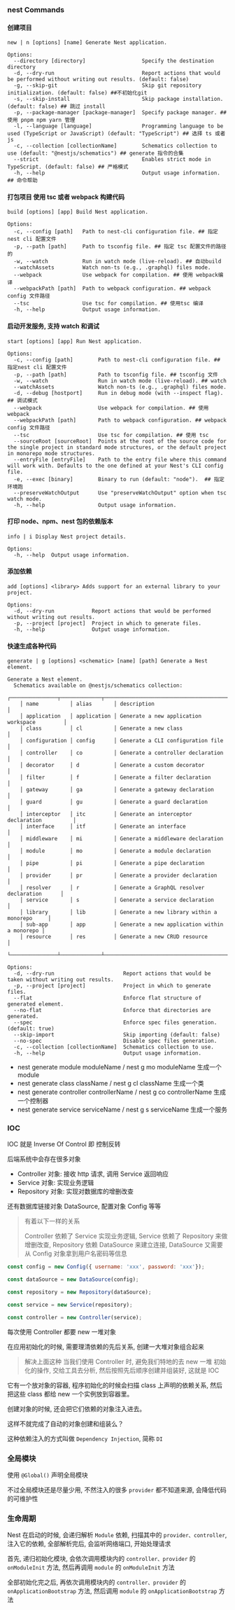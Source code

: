 ### nest Commands

#### 创建项目

```shell
new | n [options] [name] Generate Nest application.

Options:
  --directory [directory]                  Specify the destination directory
  -d, --dry-run                            Report actions that would be performed without writing out results. (default: false)
  -g, --skip-git                           Skip git repository initialization. (default: false) ##不初始化git
  -s, --skip-install                       Skip package installation. (default: false) ## 跳过 install
  -p, --package-manager [package-manager]  Specify package manager. ## 使用 pnpm npm yarn 管理
  -l, --language [language]                Programming language to be used (TypeScript or JavaScript) (default: "TypeScript") ## 选择 ts 或者 js
  -c, --collection [collectionName]        Schematics collection to use (default: "@nestjs/schematics") ## generate 指令的合集
  --strict                                 Enables strict mode in TypeScript. (default: false) ## 严格模式
  -h, --help                               Output usage information. ## 命令帮助

```

#### 打包项目 使用 tsc 或者 webpack 构建代码

```shell
build [options] [app] Build Nest application.

Options:
  -c, --config [path]   Path to nest-cli configuration file. ## 指定nest cli 配置文件
  -p, --path [path]     Path to tsconfig file. ## 指定 tsc 配置文件的路径的
  -w, --watch           Run in watch mode (live-reload). ## 自动build
  --watchAssets         Watch non-ts (e.g., .graphql) files mode.
  --webpack             Use webpack for compilation. ## 使用 webpack编译
  --webpackPath [path]  Path to webpack configuration. ## webpack config 文件路径
  --tsc                 Use tsc for compilation. ## 使用tsc 编译
  -h, --help            Output usage information.
```

#### 启动开发服务, 支持 watch 和调试

```shell
start [options] [app] Run Nest application.

Options:
  -c, --config [path]        Path to nest-cli configuration file. ## 指定nest cli 配置文件
  -p, --path [path]          Path to tsconfig file. ## tsconfig 文件
  -w, --watch                Run in watch mode (live-reload). ## watch
  --watchAssets              Watch non-ts (e.g., .graphql) files mode.
  -d, --debug [hostport]     Run in debug mode (with --inspect flag). ## 调试模式
  --webpack                  Use webpack for compilation. ## 使用webpack
  --webpackPath [path]       Path to webpack configuration. ## webpack config 文件路径
  --tsc                      Use tsc for compilation. ## 使用 tsc
  --sourceRoot [sourceRoot]  Points at the root of the source code for the single project in standard mode structures, or the default project in monorepo mode structures.
  --entryFile [entryFile]    Path to the entry file where this command will work with. Defaults to the one defined at your Nest's CLI config file.
  -e, --exec [binary]        Binary to run (default: "node").  ## 指定环境跑
  --preserveWatchOutput      Use "preserveWatchOutput" option when tsc watch mode.
  -h, --help                 Output usage information.
```

#### 打印 node、npm、nest 包的依赖版本

```shell
info | i Display Nest project details.

Options:
  -h, --help  Output usage information.
```

#### 添加依赖

```shell
add [options] <library> Adds support for an external library to your project.

Options:
  -d, --dry-run            Report actions that would be performed without writing out results.
  -p, --project [project]  Project in which to generate files.
  -h, --help               Output usage information.
```

#### 快速生成各种代码

```shell
generate | g [options] <schematic> [name] [path] Generate a Nest element.

Generate a Nest element.
  Schematics available on @nestjs/schematics collection:
    ┌───────────────┬─────────────┬──────────────────────────────────────────────┐
    │ name          │ alias       │ description                                  │
    │ application   │ application │ Generate a new application workspace         │
    │ class         │ cl          │ Generate a new class                         │
    │ configuration │ config      │ Generate a CLI configuration file            │
    │ controller    │ co          │ Generate a controller declaration            │
    │ decorator     │ d           │ Generate a custom decorator                  │
    │ filter        │ f           │ Generate a filter declaration                │
    │ gateway       │ ga          │ Generate a gateway declaration               │
    │ guard         │ gu          │ Generate a guard declaration                 │
    │ interceptor   │ itc         │ Generate an interceptor declaration          │
    │ interface     │ itf         │ Generate an interface                        │
    │ middleware    │ mi          │ Generate a middleware declaration            │
    │ module        │ mo          │ Generate a module declaration                │
    │ pipe          │ pi          │ Generate a pipe declaration                  │
    │ provider      │ pr          │ Generate a provider declaration              │
    │ resolver      │ r           │ Generate a GraphQL resolver declaration      │
    │ service       │ s           │ Generate a service declaration               │
    │ library       │ lib         │ Generate a new library within a monorepo     │
    │ sub-app       │ app         │ Generate a new application within a monorepo │
    │ resource      │ res         │ Generate a new CRUD resource                 │
    └───────────────┴─────────────┴──────────────────────────────────────────────┘

Options:
  -d, --dry-run                      Report actions that would be taken without writing out results.
  -p, --project [project]            Project in which to generate files.
  --flat                             Enforce flat structure of generated element.
  --no-flat                          Enforce that directories are generated.
  --spec                             Enforce spec files generation. (default: true)
  --skip-import                      Skip importing (default: false)
  --no-spec                          Disable spec files generation.
  -c, --collection [collectionName]  Schematics collection to use.
  -h, --help                         Output usage information.

```

- nest generate module moduleName / nest g mo moduleName 生成一个 module
- nest generate class className / nest g cl className 生成一个类
- nest generate controller controllerName / nest g co controllerName 生成一个控制器
- nest generate service serviceName / nest g s serviceName 生成一个服务

### IOC

IOC 就是 Inverse Of Control 即 控制反转

后端系统中会存在很多对象

- Controller 对象: 接收 http 请求, 调用 Service 返回响应
- Service 对象: 实现业务逻辑
- Repository 对象: 实现对数据库的增删改查

还有数据库链接对象 DataSource, 配置对象 Config 等等

> 有着以下一样的关系
>
> Controller 依赖了 Service 实现业务逻辑, Service 依赖了 Repository 来做增删改查, Repository 依赖 DataSource 来建立连接, DataSource 又需要从 Config 对象拿到用户名密码等信息

```JavaScript
const config = new Config({ username: 'xxx', password: 'xxx'});

const dataSource = new DataSource(config);

const repository = new Repository(dataSource);

const service = new Service(repository);

const controller = new Controller(service);
```

每次使用 Controller 都要 new 一堆对象

在应用初始化的时候, 需要理清依赖的先后关系, 创建一大堆对象组合起来

> 解决上面这种 当我们使用 Controller 时, 避免我们特地的去 new 一堆 初始化的操作, 交给工具去分析, 然后按照先后顺序创建并组装好, 这就是 IOC

它有一个放对象的容器, 程序初始化的时候会扫描 class 上声明的依赖关系, 然后把这些 class 都给 new 一个实例放到容器里。

创建对象的时候, 还会把它们依赖的对象注入进去。

这样不就完成了自动的对象创建和组装么？

这种依赖注入的方式叫做 `Dependency Injection`, 简称 `DI`

### 全局模块

使用 `@Global()` 声明全局模块

不过全局模块还是尽量少用, 不然注入的很多 `provider` 都不知道来源, 会降低代码的可维护性

### 生命周期

Nest 在启动的时候, 会递归解析 `Module` 依赖, 扫描其中的 `provider、controller`, 注入它的依赖, 全部解析完后, 会监听网络端口, 开始处理请求

首先, 递归初始化模块, 会依次调用模块内的 `controller、provider` 的 `onModuleInit` 方法, 然后再调用 `module` 的 `onModuleInit` 方法

全部初始化完之后, 再依次调用模块内的 `controller、provider` 的 `onApplicationBootstrap` 方法, 然后调用 `module` 的 `onApplicationBootstrap` 方法

